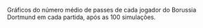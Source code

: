 Gráficos do número médio de passes de cada jogador do Borussia Dortmund em cada partida, após as 100 simulações.
